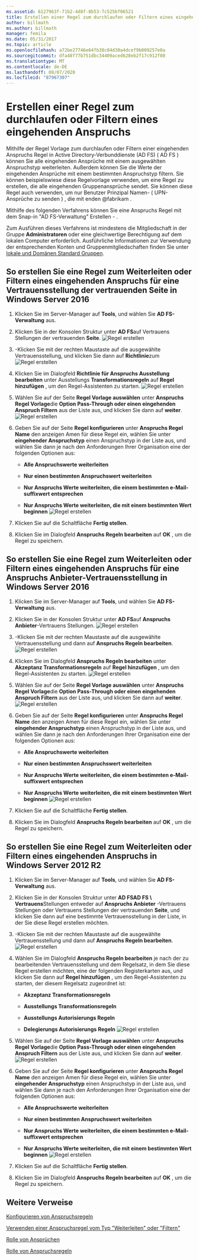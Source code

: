 ```yaml
---
ms.assetid: 6127963f-71b2-4d8f-8b53-7c525bf06521
title: Erstellen einer Regel zum durchlaufen oder Filtern eines eingehenden Anspruchs
author: billmath
ms.author: billmath
manager: femila
ms.date: 05/31/2017
ms.topic: article
ms.openlocfilehash: a72be27746e64fb38c04d30a4dcef9b009257e0a
ms.sourcegitcommit: dfa48f77b751dbc34409aced628eb2f17c912f08
ms.translationtype: MT
ms.contentlocale: de-DE
ms.lasthandoff: 08/07/2020
ms.locfileid: "87967307"
---
```

# <a name="create-a-rule-to-pass-through-or-filter-an-incoming-claim"></a>Erstellen einer Regel zum durchlaufen oder Filtern eines eingehenden Anspruchs

Mithilfe der Regel Vorlage zum durchlaufen oder Filtern einer eingehenden Anspruchs Regel in Active Directory-Verbunddienste (AD FS) \( AD FS \) können Sie alle eingehenden Ansprüche mit einem ausgewählten Anspruchstyp weiterleiten. Außerdem können Sie die Werte der eingehenden Ansprüche mit einem bestimmten Anspruchstyp filtern. Sie können beispielswiese diese Regelvorlage verwenden, um eine Regel zu erstellen, die alle eingehenden Gruppenansprüche sendet. Sie können diese Regel auch verwenden, um nur Benutzer Prinzipal Namen- \( UPN-Ansprüche zu senden \) , die mit enden @fabrikam .

Mithilfe des folgenden Verfahrens können Sie eine Anspruchs Regel mit dem Snap-in "AD FS-Verwaltung" Erstellen \- .

Zum Ausführen dieses Verfahrens ist mindestens die Mitgliedschaft in der Gruppe **Administratoren** oder eine gleichwertige Berechtigung auf dem lokalen Computer erforderlich.  Ausführliche Informationen zur Verwendung der entsprechenden Konten und Gruppenmitgliedschaften finden Sie unter [lokale und Domänen Standard Gruppen](https://go.microsoft.com/fwlink/?LinkId=83477).

## <a name="to-create-a-rule-to-pass-through-or-filter-an-incoming-claim-on-a-relying-party-trust-in-windows-server-2016"></a>So erstellen Sie eine Regel zum Weiterleiten oder Filtern eines eingehenden Anspruchs für eine Vertrauensstellung der vertrauenden Seite in Windows Server 2016

1.  Klicken Sie im Server-Manager auf **Tools**, und wählen Sie **AD FS-Verwaltung** aus.

2.  Klicken Sie in der Konsolen Struktur unter **AD FS**auf Vertrauens Stellungen der vertrauenden **Seite**.
![Regel erstellen](media/Create-a-Rule-to-Pass-Through-or-Filter-an-Incoming-Claim/claimrule9.PNG)

3.  \-Klicken Sie mit der rechten Maustaste auf die ausgewählte Vertrauensstellung, und klicken Sie dann auf **Richtlinie**zum
![Regel erstellen](media/Create-a-Rule-to-Pass-Through-or-Filter-an-Incoming-Claim/claimrule10.PNG)

4.  Klicken Sie im Dialogfeld **Richtlinie für Anspruchs Ausstellung bearbeiten** unter Ausstellungs **Transformationsregeln** auf **Regel hinzufügen** , um den Regel-Assistenten zu starten.
![Regel erstellen](media/Create-a-Rule-to-Pass-Through-or-Filter-an-Incoming-Claim/claimrule11.PNG)

5.  Wählen Sie auf der Seite **Regel Vorlage auswählen** unter **Anspruchs Regel Vorlage**die **Option Pass-Through oder einen eingehenden Anspruch Filtern** aus der Liste aus, und klicken Sie dann auf **weiter**.
![Regel erstellen](media/Create-a-Rule-to-Pass-Through-or-Filter-an-Incoming-Claim/claimrule4.PNG)

6.  Geben Sie auf der Seite **Regel konfigurieren** unter **Anspruchs Regel Name** den anzeigen Amen für diese Regel ein, wählen Sie unter **eingehender Anspruchstyp** einen Anspruchstyp in der Liste aus, und wählen Sie dann je nach den Anforderungen Ihrer Organisation eine der folgenden Optionen aus:

    -   **Alle Anspruchswerte weiterleiten**

    -   **Nur einen bestimmten Anspruchswert weiterleiten**

    -   **Nur Anspruchs Werte weiterleiten, die einem bestimmten e-Mail-suffixwert entsprechen**

    -   **Nur Anspruchs Werte weiterleiten, die mit einem bestimmten Wert beginnen** 
 ![ Regel erstellen](media/Create-a-Rule-to-Pass-Through-or-Filter-an-Incoming-Claim/claimrule5.PNG)

7.  Klicken Sie auf die Schaltfläche **Fertig stellen**.

8.  Klicken Sie im Dialogfeld **Anspruchs Regeln bearbeiten** auf **OK** , um die Regel zu speichern.

## <a name="to-create-a-rule-to-pass-through-or-filter-an-incoming-claim-on-a-claims-provider-trust-in-windows-server-2016"></a>So erstellen Sie eine Regel zum Weiterleiten oder Filtern eines eingehenden Anspruchs für eine Anspruchs Anbieter-Vertrauensstellung in Windows Server 2016

1.  Klicken Sie im Server-Manager auf **Tools**, und wählen Sie **AD FS-Verwaltung** aus.

2.  Klicken Sie in der Konsolen Struktur unter **AD FS**auf **Anspruchs Anbieter**-Vertrauens Stellungen.
![Regel erstellen](media/Create-a-Rule-to-Pass-Through-or-Filter-an-Incoming-Claim/claimrule1.PNG)

3.  \-Klicken Sie mit der rechten Maustaste auf die ausgewählte Vertrauensstellung und dann auf **Anspruchs Regeln bearbeiten**.
![Regel erstellen](media/Create-a-Rule-to-Pass-Through-or-Filter-an-Incoming-Claim/claimrule2.PNG)

4.  Klicken Sie im Dialogfeld **Anspruchs Regeln bearbeiten** unter **Akzeptanz Transformationsregeln** auf **Regel hinzufügen** , um den Regel-Assistenten zu starten.
![Regel erstellen](media/Create-a-Rule-to-Pass-Through-or-Filter-an-Incoming-Claim/claimrule3.PNG)

5.  Wählen Sie auf der Seite **Regel Vorlage auswählen** unter **Anspruchs Regel Vorlage**die **Option Pass-Through oder einen eingehenden Anspruch Filtern** aus der Liste aus, und klicken Sie dann auf **weiter**.
![Regel erstellen](media/Create-a-Rule-to-Pass-Through-or-Filter-an-Incoming-Claim/claimrule4.PNG)

6.  Geben Sie auf der Seite **Regel konfigurieren** unter **Anspruchs Regel Name** den anzeigen Amen für diese Regel ein, wählen Sie unter **eingehender Anspruchstyp** einen Anspruchstyp in der Liste aus, und wählen Sie dann je nach den Anforderungen Ihrer Organisation eine der folgenden Optionen aus:

    -   **Alle Anspruchswerte weiterleiten**

    -   **Nur einen bestimmten Anspruchswert weiterleiten**

    -   **Nur Anspruchs Werte weiterleiten, die einem bestimmten e-Mail-suffixwert entsprechen**

    -   **Nur Anspruchs Werte weiterleiten, die mit einem bestimmten Wert beginnen** 
 ![ Regel erstellen](media/Create-a-Rule-to-Pass-Through-or-Filter-an-Incoming-Claim/claimrule5.PNG)

7.  Klicken Sie auf die Schaltfläche **Fertig stellen**.

8.  Klicken Sie im Dialogfeld **Anspruchs Regeln bearbeiten** auf **OK** , um die Regel zu speichern.

## <a name="to-create-a-rule-to-pass-through-or-filter-an-incoming-claim-in-windows-server-2012-r2"></a>So erstellen Sie eine Regel zum Weiterleiten oder Filtern eines eingehenden Anspruchs in Windows Server 2012 R2

1.  Klicken Sie im Server-Manager auf **Tools**, und wählen Sie **AD FS-Verwaltung** aus.

2.  Klicken Sie in der Konsolen Struktur unter **AD FSAD FS \\ Vertrauens**Stellungen entweder auf **Anspruchs Anbieter** -Vertrauens Stellungen oder Vertrauens Stellungen der vertrauenden **Seite**, und klicken Sie dann auf eine bestimmte Vertrauensstellung in der Liste, in der Sie diese Regel erstellen möchten.

3.  \-Klicken Sie mit der rechten Maustaste auf die ausgewählte Vertrauensstellung und dann auf **Anspruchs Regeln bearbeiten**.
![Regel erstellen](media/Create-a-Rule-to-Pass-Through-or-Filter-an-Incoming-Claim/claimrule6.PNG)

4.  Wählen Sie im Dialogfeld **Anspruchs Regeln bearbeiten** je nach der zu bearbeitenden Vertrauensstellung und dem Regelsatz, in dem Sie diese Regel erstellen möchten, eine der folgenden Registerkarten aus, und klicken Sie dann auf **Regel hinzufügen** , um den Regel-Assistenten zu starten, der diesem Regelsatz zugeordnet ist:

    -   **Akzeptanz Transformationsregeln**

    -   **Ausstellungs Transformationsregeln**

    -   **Ausstellungs Autorisierungs Regeln**

    -   **Delegierungs Autorisierungs Regeln** 
 ![ Regel erstellen](media/Create-a-Rule-to-Permit-All-Users/permitall5.PNG)

5.  Wählen Sie auf der Seite **Regel Vorlage auswählen** unter **Anspruchs Regel Vorlage**die **Option Pass-Through oder einen eingehenden Anspruch Filtern** aus der Liste aus, und klicken Sie dann auf **weiter**.
![Regel erstellen](media/Create-a-Rule-to-Pass-Through-or-Filter-an-Incoming-Claim/claimrule7.PNG)

6.  Geben Sie auf der Seite **Regel konfigurieren** unter **Anspruchs Regel Name** den anzeigen Amen für diese Regel ein, wählen Sie unter **eingehender Anspruchstyp** einen Anspruchstyp in der Liste aus, und wählen Sie dann je nach den Anforderungen Ihrer Organisation eine der folgenden Optionen aus:

    -   **Alle Anspruchswerte weiterleiten**

    -   **Nur einen bestimmten Anspruchswert weiterleiten**

    -   **Nur Anspruchs Werte weiterleiten, die einem bestimmten e-Mail-suffixwert entsprechen**

    -   **Nur Anspruchs Werte weiterleiten, die mit einem bestimmten Wert beginnen** 
 ![ Regel erstellen](media/Create-a-Rule-to-Pass-Through-or-Filter-an-Incoming-Claim/claimrule8.PNG)

7.  Klicken Sie auf die Schaltfläche **Fertig stellen**.

8.  Klicken Sie im Dialogfeld **Anspruchs Regeln bearbeiten** auf **OK** , um die Regel zu speichern.




## <a name="additional-references"></a>Weitere Verweise
[Konfigurieren von Anspruchsregeln](Configure-Claim-Rules.md)

[Verwenden einer Anspruchsregel vom Typ "Weiterleiten" oder "Filtern"](../../ad-fs/technical-reference/When-to-Use-a-Pass-Through-or-Filter-Claim-Rule.md)

[Rolle von Ansprüchen](../../ad-fs/technical-reference/The-Role-of-Claims.md)

[Rolle von Anspruchsregeln](../../ad-fs/technical-reference/The-Role-of-Claim-Rules.md)

